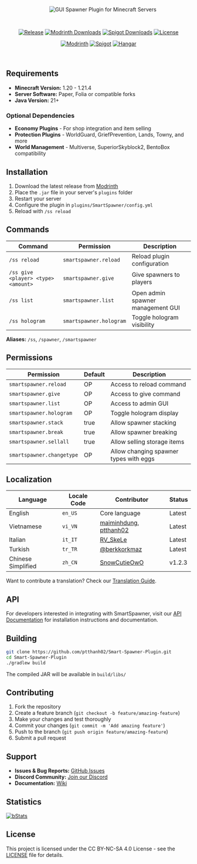 <div align="center">

<br>

&nbsp;&nbsp;&nbsp;&nbsp;&nbsp;&nbsp;<img src="https://github.com/user-attachments/assets/05e5f050-b661-40ed-a400-bcb7eea07430" alt="GUI Spawner Plugin for Minecraft Servers" />

<br>

[![Release](https://img.shields.io/github/v/release/ptthanh02/Smart-Spawner-Plugin?logo=github&logoColor=white&label=release&labelColor=%230D597F&color=%23116BBF)](https://github.com/ptthanh02/Smart-Spawner-Plugin/releases/latest)
[![Modrinth Downloads](https://img.shields.io/modrinth/dt/smart-spawner-plugin?logo=modrinth&logoColor=white&label=downloads&labelColor=%23139549&color=%2318c25f)](https://modrinth.com/plugin/smart-spawner-plugin)
[![Spigot Downloads](https://img.shields.io/spiget/downloads/120743?logo=spigotmc&logoColor=white&label=spigot%20downloads&labelColor=%23ED8106&color=%23FF994C)](https://www.spigotmc.org/resources/smart-spawner-gui-spawner-plugin%E2%9C%A8-1-21-1-21-3-%EF%B8%8F.120743/)
[![License](https://img.shields.io/badge/license-CC%20BY--NC--SA%204.0-brightgreen.svg)](LICENSE)

[![Modrinth](https://cdn.jsdelivr.net/npm/@intergrav/devins-badges@3/assets/compact/available/modrinth_vector.svg)](https://modrinth.com/plugin/smart-spawner-plugin)
[![Spigot](https://cdn.jsdelivr.net/npm/@intergrav/devins-badges@3/assets/compact/available/spigot_vector.svg)](https://www.spigotmc.org/resources/120743/)
[![Hangar](https://cdn.jsdelivr.net/npm/@intergrav/devins-badges@3/assets/compact/available/hangar_vector.svg)](https://hangar.papermc.io/Nighter/SmartSpawner)

</div>

<br>

## Requirements

- **Minecraft Version:** 1.20 - 1.21.4
- **Server Software:** Paper, Folia or compatible forks
- **Java Version:** 21+

### Optional Dependencies

- **Economy Plugins** - For shop integration and item selling
- **Protection Plugins** - WorldGuard, GriefPrevention, Lands, Towny, and more
- **World Management** - Multiverse, SuperiorSkyblock2, BentoBox compatibility

## Installation

1. Download the latest release from [Modrinth](https://modrinth.com/plugin/smart-spawner-plugin)
2. Place the `.jar` file in your server's `plugins` folder
3. Restart your server
4. Configure the plugin in `plugins/SmartSpawner/config.yml`
5. Reload with `/ss reload`

## Commands

| Command | Permission | Description |
|---------|------------|-------------|
| `/ss reload` | `smartspawner.reload` | Reload plugin configuration |
| `/ss give <player> <type> <amount>` | `smartspawner.give` | Give spawners to players |
| `/ss list` | `smartspawner.list` | Open admin spawner management GUI |
| `/ss hologram` | `smartspawner.hologram` | Toggle hologram visibility |

**Aliases:** `/ss`, `/spawner`, `/smartspawner`

## Permissions

| Permission | Default | Description |
|------------|---------|-------------|
| `smartspawner.reload` | OP | Access to reload command |
| `smartspawner.give` | OP | Access to give command |
| `smartspawner.list` | OP | Access to admin GUI |
| `smartspawner.hologram` | OP | Toggle hologram display |
| `smartspawner.stack` | true | Allow spawner stacking |
| `smartspawner.break` | true | Allow spawner breaking |
| `smartspawner.sellall` | true | Allow selling storage items |
| `smartspawner.changetype` | OP | Allow changing spawner types with eggs |

## Localization

| Language | Locale Code | Contributor | Status |
|----------|-------------|-------------|--------|
| English | `en_US` | Core language | Latest |
| Vietnamese | `vi_VN` | [maiminhdung](https://github.com/maiminhdung), [ptthanh02](https://github.com/ptthanh02) | Latest |
| Italian | `it_IT` | [RV_SkeLe](https://github.com/RVSkeLe) | Latest |
| Turkish | `tr_TR` | [@berkkorkmaz](https://discord.com/users/berkkorkmaz) | Latest |
| Chinese Simplified | `zh_CN` | [SnowCutieOwO](https://github.com/SnowCutieOwO) | v1.2.3 |

Want to contribute a translation? Check our [Translation Guide](https://github.com/ptthanh02/SmartSpawner/wiki/Translation-Guide).

## API

For developers interested in integrating with SmartSpawner, visit our [API Documentation](https://github.com/ptthanh02/SmartSpawner/wiki/SmartSpawner-API-Documentation) for installation instructions and documentation.

## Building

```bash
git clone https://github.com/ptthanh02/Smart-Spawner-Plugin.git
cd Smart-Spawner-Plugin
./gradlew build
```

The compiled JAR will be available in `build/libs/`

## Contributing

1. Fork the repository
2. Create a feature branch (`git checkout -b feature/amazing-feature`)
3. Make your changes and test thoroughly
4. Commit your changes (`git commit -m 'Add amazing feature'`)
5. Push to the branch (`git push origin feature/amazing-feature`)
6. Submit a pull request

## Support

- **Issues & Bug Reports:** [GitHub Issues](https://github.com/ptthanh02/SmartSprawner/issues)
- **Discord Community:** [Join our Discord](https://discord.gg/zrnyG4CuuT)
- **Documentation:** [Wiki](https://github.com/ptthanh02/SmartSpawner/wiki)

## Statistics

[![bStats](https://bstats.org/signatures/bukkit/SmartSpawner.svg)](https://bstats.org/plugin/bukkit/SmartSpawner)

## License

This project is licensed under the CC BY-NC-SA 4.0 License - see the [LICENSE](LICENSE) file for details.